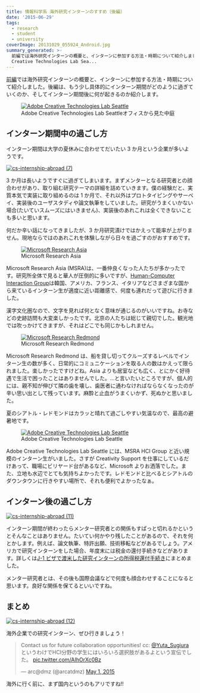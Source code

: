 ```yaml
---
title: 情報科学系 海外研究インターンのすすめ〔後編〕
date: '2015-06-29'
tags:
  - research
  - student
  - university
coverImage: 20131029_055924_Android.jpg
summary_generated: >-
  前編では海外研究インターンの概要と、インターンに参加する方法・時期について紹介しました。後編は、もう少し具体的にインターン期間がどのように過ぎていくのか、そしてインターン期間後に何が起きるのか紹介します。Adobe
  Creative Technologies Lab Sea...
---
```


[前編](http://junkato.jp/ja/blog/2015/06/29/cs-research-internship-abroad/)では海外研究インターンの概要と、インターンに参加する方法・時期について紹介しました。後編は、もう少し具体的にインターン期間がどのように過ぎていくのか、そしてインターン期間後に何が起きるのか紹介します。

<figure className="center">
  <a href="/images/20131029_055924_Android.jpg"><img src="/images/20131029_055924_Android-1024x576.jpg" alt="Adobe Creative Technologies Lab Seattle" /></a>
  <figcaption>Adobe Creative Technologies Lab Seattleオフィスから見た中庭</figcaption>
</figure>

## インターン期間中の過ごし方

インターン期間は大学の夏休みに合わせてだいたい 3 か月という企業が多いようです。

[![cs-internship-abroad (7)](/images/cs-internship-abroad-7-1024x576.jpg)](/images/cs-internship-abroad-7.jpg)

3 か月は長いようですぐに過ぎてしまいます。まずメンターとなる研究者との顔合わせがあり、取り組む研究テーマの詳細を詰めていきます。僕の経験だと、実質本気で実装に取り組めるのは 1 か月で、それ以外はプロトタイピングやサーベイ、実装後のユーザスタディや論文執筆をしていました。研究がうまくいかない場合(たいていスムーズにはいきません)、実装後のあれこれは全くできないことも多いと思います。

何だか辛い話になってきましたが、3 か月研究漬けではかえって能率が上がりません。現地ならではのあれこれを体験しながら日々を過ごすのがおすすめです。

<figure className="center">
  <a href="/images/cs-internship-abroad-8.jpg"><img src="/images/cs-internship-abroad-8-1024x576.jpg" alt="Microsoft Research Asia" /></a>
  <figcaption>Microsoft Research Asia</figcaption>
</figure>

Microsoft Research Asia (MSRA)は、一番仲良くなった人たちが多かったです。研究所全体で見ると華人が圧倒的に多いですが、[Human-Computer Interaction Group](http://research.microsoft.com/en-us/groups/msrahci/)は韓国、アメリカ、フランス、イタリアなどさまざまな国から来ているインターン生が適度に近い距離感で、何度も連れだって遊びに行きました。

漢字文化圏なので、文字を見れば何となく意味が通じるのがいいですね。お寺などの史跡訪問も大変楽しかったです。北京の人たちは総じて親切でした。観光地では吹っかけてきますが、それはどこでも同じかもしれません。

<figure className="center">
  <a href="/images/cs-internship-abroad-9.jpg"><img src="/images/cs-internship-abroad-9-1024x576.jpg" alt="Microsoft Research Redmond" /></a>
  <figcaption>Microsoft Research Redmond</figcaption>
</figure>

Microsoft Research Redmond は、船を貸し切ってクルーズするレベルでインターン生の数が多く、日常的にコミュニケーションを取る人の数はかえって限られました。楽しかったですけどね。Asia よりも居室なども広く、とにかく好待遇で生活で困ったことはありませんでした。…と言いたいところですが、個人的には、親不知が伸びて隣の歯を壊し、歯医者に通わなければならなくなったのが辛い思い出として残っています。麻酔と止血がうまくいかず、死ぬかと思いました。

夏のシアトル・レドモンドはカラッと晴れて過ごしやすい気温なので、最高の避暑地です。

<figure className="center">
  <a href="/images/cs-internship-abroad-10.jpg"><img src="/images/cs-internship-abroad-10-1024x576.jpg" alt="Adobe Creative Technologies Lab Seattle" /></a>
  <figcaption>Adobe Creative Technologies Lab Seattle</figcaption>
</figure>

Adobe Creative Technologies Lab Seattle には、MSRA HCI Group と近い規模のインターン生がいました。さすが Creativity Support を仕事にしているだけあって、職場にビリヤード台があるなど、Microsoft よりお洒落でした。また、立地も水辺でとても気持ちよかったです。レドモンドと比べるとシアトルのダウンタウンに行きやすい場所で、それも便利でよかったなぁ。

## インターン後の過ごし方

[![cs-internship-abroad (11)](/images/cs-internship-abroad-11-1024x576.jpg)](/images/cs-internship-abroad-11.jpg)

インターン期間が終わったらメンター研究者との関係もすぱっと切れるかというとそんなことはありません。たいてい何かやり残したことがあるので、それを何とかします。例えば、論文執筆、特許出願、技術移転などがあるでしょう。アメリカで研究インターンをした場合、年度末には税金の還付手続きなどがあります。詳しくは[J-1 ビザで渡米した研究インターンの所得税還付手続き](http://junkato.jp/ja/blog/2014/02/27/j1-trainee-tax-refund-docs-for-irs/)にまとめました。

メンター研究者とは、その後も国際会議などで何度も顔合わせすることになると思います。良好な関係を保てるといいですね。

## まとめ

[![cs-internship-abroad (12)](/images/cs-internship-abroad-12-1024x576.jpg)](/images/cs-internship-abroad-12.jpg)

海外企業での研究インターン、ぜひ行きましょう！

<blockquote class="twitter-tweet" lang="en"><p dir="ltr" lang="ja">Contact us for future collaboration opportunities! cc: <a href="https://twitter.com/Yuta_Sugiura">@Yuta_Sugiura</a> というわけでHCI分野の学生にはいろいろ選択肢があるよという宣伝でした。 <a href="http://t.co/AIhOrXc0Bz">pic.twitter.com/AIhOrXc0Bz</a></p>— arc@dmz (@arcatdmz) <a href="https://twitter.com/arcatdmz/status/594048249574502401">May 1, 2015</a></blockquote>
<script src="//platform.twitter.com/widgets.js" async charset="utf-8"></script>

海外に行く前に、まず国内というのもアリですね!!
